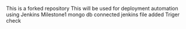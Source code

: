 This is a forked repository
This will be used for deployment automation using Jenkins
Milestone1 mongo db connected
jenkins file added
Triger check